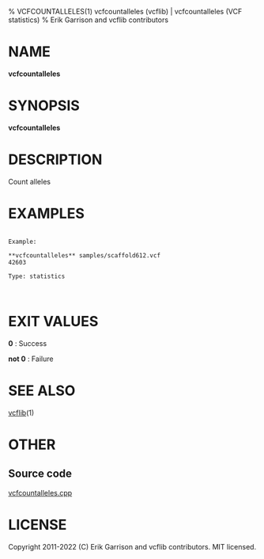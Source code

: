 % VCFCOUNTALLELES(1) vcfcountalleles (vcflib) | vcfcountalleles (VCF statistics)
% Erik Garrison and vcflib contributors

# NAME

**vcfcountalleles**

# SYNOPSIS

**vcfcountalleles** <vcf file>

# DESCRIPTION

Count alleles





# EXAMPLES

```

Example:

**vcfcountalleles** samples/scaffold612.vcf
42603

Type: statistics

      

```



# EXIT VALUES

**0**
: Success

**not 0**
: Failure

# SEE ALSO



[vcflib](./vcflib.md)(1)



# OTHER

## Source code

[vcfcountalleles.cpp](https://github.com/vcflib/vcflib/blob/master/src/vcfcountalleles.cpp)

# LICENSE

Copyright 2011-2022 (C) Erik Garrison and vcflib contributors. MIT licensed.

<!--
  Created with ./scripts/bin2md.rb scripts/bin2md-template.erb
-->
